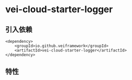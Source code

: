 # vei-cloud-starter-logger
## 引入依赖


    <dependency>
        <groupId>io.github.veiframework</groupId>
        <artifactId>vei-cloud-starter-logger</artifactId>
    </dependency>



## 特性